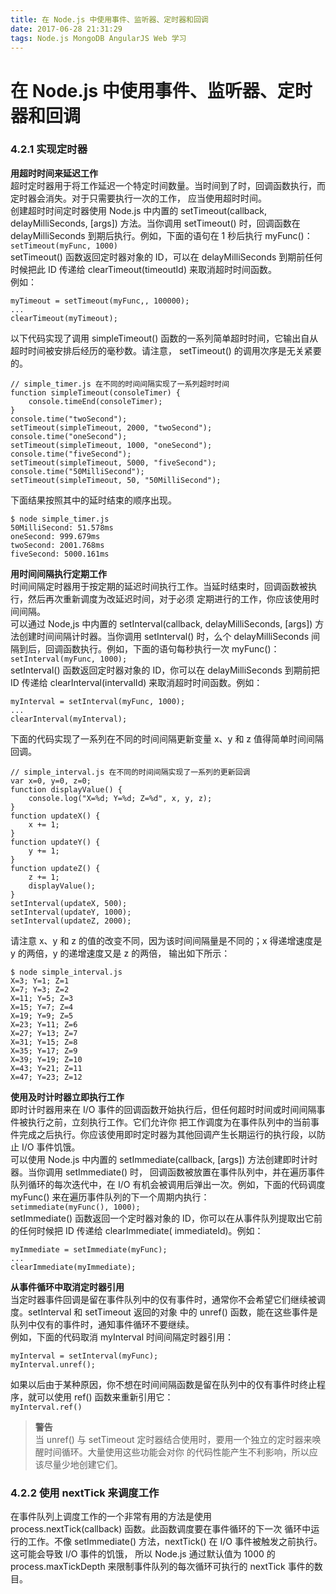 ```yaml
---
title: 在 Node.js 中使用事件、监听器、定时器和回调
date: 2017-06-28 21:31:29
tags: Node.js MongoDB AngularJS Web 学习
---
```


# 在 Node.js 中使用事件、监听器、定时器和回调  

### 4.2.1 实现定时器  
**用超时时间来延迟工作**  
超时定时器用于将工作延迟一个特定时间数量。当时间到了时，回调函数执行，而定时器会消失。对于只需要执行一次的工作，
应当使用超时时间。  
创建超时时间定时器使用 Node.js 中内置的 setTimeout(callback, delayMilliSeconds, [args]) 方法。当你调用 
setTimeout() 时，回调函数在 delayMilliSeconds 到期后执行。例如，下面的语句在 1 秒后执行 myFunc()：  
`setTimeout(myFunc, 1000)`  
setTimeout() 函数返回定时器对象的 ID，可以在 delayMilliSeconds 到期前任何时候把此 ID 传递给 clearTimeout(timeoutId)
来取消超时时间函数。  
例如：  
```
myTimeout = setTimeout(myFunc,, 100000);
...
clearTimeout(myTimeout);
```
以下代码实现了调用 simpleTimeout() 函数的一系列简单超时时间，它输出自从超时时间被安排后经历的毫秒数。请注意，
setTimeout() 的调用次序是无关紧要的。  
```
// simple_timer.js 在不同的时间间隔实现了一系列超时时间
function simpleTimeout(consoleTimer) {
	console.timeEnd(consoleTimer);
}
console.time("twoSecond");
setTimeout(simpleTimeout, 2000, "twoSecond");
console.time("oneSecond");
setTimeout(simpleTimeout, 1000, "oneSecond");
console.time("fiveSecond");
setTimeout(simpleTimeout, 5000, "fiveSecond");
console.time("50MilliSecond");
setTimeout(simpleTimeout, 50, "50MilliSecond");
```
下面结果按照其中的延时结束的顺序出现。  
```
$ node simple_timer.js
50MilliSecond: 51.578ms
oneSecond: 999.679ms
twoSecond: 2001.768ms
fiveSecond: 5000.161ms

```

**用时间间隔执行定期工作**  
时间间隔定时器用于按定期的延迟时间执行工作。当延时结束时，回调函数被执行，然后再次重新调度为改延迟时间，对于必须
定期进行的工作，你应该使用时间间隔。  
可以通过 Node,js 中内置的 setInterval(callback, delayMilliSeconds, [args]) 方法创建时间间隔计时器。当你调用 
setInterval() 时，么个 delayMilliSeconds 间隔到后，回调函数执行。例如，下面的语句每秒执行一次  myFunc()：  
`setInterval(myFunc, 1000);`  
setInterval() 函数返回定时器对象的 ID，你可以在 delayMilliSeconds 到期前把 ID 传递给 clearInterval(intervalId) 
来取消超时时间函数。例如：  
```
myInterval = setInterval(myFunc, 1000);
...
clearInterval(myInterval);
```
下面的代码实现了一系列在不同的时间间隔更新变量 x、y 和 z 值得简单时间间隔回调。  
```
// simple_interval.js 在不同的时间间隔实现了一系列的更新回调
var x=0, y=0, z=0;
function displayValue() {
	console.log("X=%d; Y=%d; Z=%d", x, y, z);
}
function updateX() {
	x += 1;
}
function updateY() {
	y += 1;
}
function updateZ() {
	z += 1;
	displayValue();
}
setInterval(updateX, 500);
setInterval(updateY, 1000);
setInterval(updateZ, 2000);
```
请注意 x、y 和 z 的值的改变不同，因为该时间间隔量是不同的；x 得递增速度是 y 的两倍，y 的递增速度又是 z 的两倍，
输出如下所示：    
```
$ node simple_interval.js
X=3; Y=1; Z=1
X=7; Y=3; Z=2
X=11; Y=5; Z=3
X=15; Y=7; Z=4
X=19; Y=9; Z=5
X=23; Y=11; Z=6
X=27; Y=13; Z=7
X=31; Y=15; Z=8
X=35; Y=17; Z=9
X=39; Y=19; Z=10
X=43; Y=21; Z=11
X=47; Y=23; Z=12
```
**使用及时计时器立即执行工作**  
即时计时器用来在 I/O 事件的回调函数开始执行后，但任何超时时间或时间间隔事件被执行之前，立刻执行工作。它们允许你
把工作调度为在事件队列中的当前事件完成之后执行。你应该使用即时定时器为其他回调产生长期运行的执行段，以防止 I/O 
事件饥饿。  
可以使用 Node.js 中内置的 setImmediate(callback, [args]) 方法创建即时计时器。当你调用 setImmediate() 时，
回调函数被放置在事件队列中，并在遍历事件队列循环的每次迭代中，在 I/O 有机会被调用后弹出一次。例如，下面的代码调度 
myFunc() 来在遍历事件队列的下一个周期内执行：  
`setimmediate(myFunc(), 1000);`  
setImmediate() 函数返回一个定时器对象的 ID，你可以在从事件队列提取出它前的任何时候把 ID 传递给 clearImmediate(
immediateId)。例如：  
```
myImmediate = setImmediate(myFunc);
...
clearImmediate(myImmediate);
```

**从事件循环中取消定时器引用**  
当定时器事件回调是留在事件队列中的仅有事件时，通常你不会希望它们继续被调度。setInterval 和 setTimeout 返回的对象
中的 unref() 函数，能在这些事件是队列中仅有的事件时，通知事件循环不要继续。  
例如，下面的代码取消 myInterval 时间间隔定时器引用：  
```
myInterval = setInterval(myFunc);
myInterval.unref();
```
如果以后由于某种原因，你不想在时间间隔函数是留在队列中的仅有事件时终止程序，就可以使用 ref() 函数来重新引用它：  
`myInterval.ref()`  
> **警告**  
> 当 unref() 与 setTimeout 定时器结合使用时，要用一个独立的定时器来唤醒时间循环。大量使用这些功能会对你
> 的代码性能产生不利影响，所以应该尽量少地创建它们。  

### 4.2.2 使用 nextTick 来调度工作  
在事件队列上调度工作的一个非常有用的方法是使用 process.nextTick(callback) 函数。此函数调度要在事件循环的下一次
循环中运行的工作。不像 setImmediate() 方法，nextTick() 在 I/O 事件被触发之前执行。这可能会导致 I/O 事件的饥饿，
所以 Node.js 通过默认值为 1000 的 process.maxTickDepth 来限制事件队列的每次循环可执行的 nextTick 事件的数目。  






















